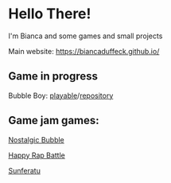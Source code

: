 # Hello There!
I'm Bianca and some games and small projects

Main website: https://biancaduffeck.github.io/

## Game in progress
Bubble Boy: [playable](http://biancaduffeck.itch.io/bubble-boy)/[repository](https://github.com/biancaduffeck/bubble-boy)

## Game jam games:

[Nostalgic Bubble](https://globalgamejam.org/games/2025/nostalgic-bubble-5)

[Happy Rap Battle](https://globalgamejam.org/games/2024/happy-rap-battle-5)

[Sunferatu](https://v3.globalgamejam.org/2022/games/sunferatu-2)



